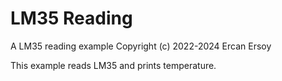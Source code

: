 # LM35 Reading

A LM35 reading example
Copyright (c) 2022-2024 Ercan Ersoy

This example reads LM35 and prints temperature.
